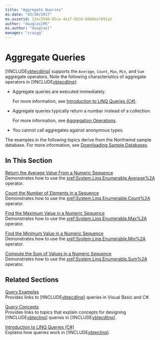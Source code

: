 ```yaml
---
title: "Aggregate Queries"
ms.date: "03/30/2017"
ms.assetid: 13ec5580-05ce-4a1f-9d3d-8660be7891a2
author: "douglaslMS"
ms.author: "douglasl"
manager: "craigg"
---
```

# Aggregate Queries
[!INCLUDE[vbtecdlinq](../../../../../../includes/vbtecdlinq-md.md)] supports the `Average`, `Count`, `Max`, `Min`, and `Sum` aggregate operators. Note the following characteristics of aggregate operators in [!INCLUDE[vbtecdlinq](../../../../../../includes/vbtecdlinq-md.md)]:  
  
-   Aggregate queries are executed immediately.  
  
     For more information, see [Introduction to LINQ Queries (C#)](~/docs/csharp/programming-guide/concepts/linq/introduction-to-linq-queries.md).  
  
-   Aggregate queries typically return a number instead of a collection.  
  
     For more information, see [Aggregation Operations](http://msdn.microsoft.com/library/36d97c83-5de5-457d-971d-10a69365e7c4).  
  
-   You cannot call aggregates against anonymous types.  
  
 The examples in the following topics derive from the Northwind sample database. For more information, see [Downloading Sample Databases](../../../../../../docs/framework/data/adonet/sql/linq/downloading-sample-databases.md).  
  
## In This Section  
 [Return the Average Value From a Numeric Sequence](../../../../../../docs/framework/data/adonet/sql/linq/return-the-average-value-from-a-numeric-sequence.md)  
 Demonstrates how to use the <xref:System.Linq.Enumerable.Average%2A> operator.  
  
 [Count the Number of Elements in a Sequence](../../../../../../docs/framework/data/adonet/sql/linq/count-the-number-of-elements-in-a-sequence.md)  
 Demonstrates how to use the <xref:System.Linq.Enumerable.Count%2A> operator.  
  
 [Find the Maximum Value in a Numeric Sequence](../../../../../../docs/framework/data/adonet/sql/linq/find-the-maximum-value-in-a-numeric-sequence.md)  
 Demonstrates how to use the <xref:System.Linq.Enumerable.Max%2A> operator.  
  
 [Find the Minimum Value in a Numeric Sequence](../../../../../../docs/framework/data/adonet/sql/linq/find-the-minimum-value-in-a-numeric-sequence.md)  
 Demonstrates how to use the <xref:System.Linq.Enumerable.Min%2A> operator.  
  
 [Compute the Sum of Values in a Numeric Sequence](../../../../../../docs/framework/data/adonet/sql/linq/compute-the-sum-of-values-in-a-numeric-sequence.md)  
 Demonstrates how to use the <xref:System.Linq.Enumerable.Sum%2A> operator.  
  
## Related Sections  
 [Query Examples](../../../../../../docs/framework/data/adonet/sql/linq/query-examples.md)  
 Provides links to [!INCLUDE[vbtecdlinq](../../../../../../includes/vbtecdlinq-md.md)] queries in Visual Basic and C#.  
  
 [Query Concepts](../../../../../../docs/framework/data/adonet/sql/linq/query-concepts.md)  
 Provides links to topics that explain concepts for designing [!INCLUDE[vbteclinq](../../../../../../includes/vbteclinq-md.md)] queries in [!INCLUDE[vbtecdlinq](../../../../../../includes/vbtecdlinq-md.md)].  
  
 [Introduction to LINQ Queries (C#)](~/docs/csharp/programming-guide/concepts/linq/introduction-to-linq-queries.md)  
 Explains how queries work in [!INCLUDE[vbteclinq](../../../../../../includes/vbteclinq-md.md)].
